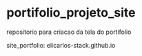 # portifolio_projeto_site
repositorio para criacao da tela do portifolio

site_portfolio: elicarlos-stack.github.io
